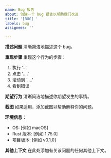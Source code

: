 ```yaml
---
name: Bug 报告
about: 创建一个 bug 报告以帮助我们改进
title: '[BUG] '
labels: bug
assignees: ''

---
```


**描述问题**
清晰简洁地描述这个 bug。

**重现步骤**
重现这个行为的步骤：

1. 执行 '...'
2. 点击 '....'
3. 滚动到 '....'
4. 看到错误

**期望行为**
清晰简洁地描述你期望发生的事情。

**截图**
如果适用，添加截图以帮助解释你的问题。

**环境信息：**

- OS: [例如 macOS]
- Rust 版本: [例如 1.75.0]
- 项目版本: [例如 v0.1.0]

**其他上下文**
在此处添加有关该问题的任何其他上下文。

